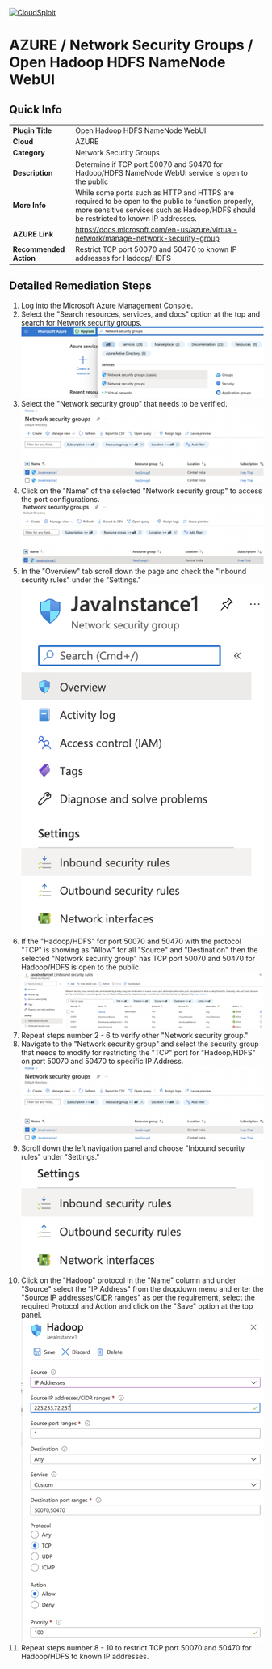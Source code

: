 [![CloudSploit](https://cloudsploit.com/img/logo-new-big-text-100.png "CloudSploit")](https://cloudsploit.com)

# AZURE / Network Security Groups / Open Hadoop HDFS NameNode WebUI

## Quick Info

| | |
|-|-|
| **Plugin Title** | Open Hadoop HDFS NameNode WebUI |
| **Cloud** | AZURE |
| **Category** | Network Security Groups |
| **Description** | Determine if TCP port 50070 and 50470 for Hadoop/HDFS NameNode WebUI service is open to the public |
| **More Info** | While some ports such as HTTP and HTTPS are required to be open to the public to function properly, more sensitive services such as Hadoop/HDFS should be restricted to known IP addresses. |
| **AZURE Link** | https://docs.microsoft.com/en-us/azure/virtual-network/manage-network-security-group |
| **Recommended Action** | Restrict TCP port 50070 and 50470 to known IP addresses for Hadoop/HDFS |

## Detailed Remediation Steps


1. Log into the Microsoft Azure Management Console.
2. Select the "Search resources, services, and docs" option at the top and search for Network security groups. </br> <img src="/resources/azure/networksecuritygroups/open-hadoop-hdfs-namenode-webui/step2.png"/>
3. Select the "Network security group" that needs to be verified. </br> <img src="/resources/azure/networksecuritygroups/open-hadoop-hdfs-namenode-webui/step3.png"/>
4. Click on the "Name" of the selected "Network security group" to access the port configurations. </br> <img src="/resources/azure/networksecuritygroups/open-hadoop-hdfs-namenode-webui/step4.png"/>
5. In the "Overview" tab scroll down the page and check the "Inbound security rules" under the "Settings." </br> <img src="/resources/azure/networksecuritygroups/open-hadoop-hdfs-namenode-webui/step5.png"/>
6. If the "Hadoop/HDFS" for port 50070 and 50470 with the protocol "TCP" is showing as "Allow" for all "Source" and "Destination" then the selected  "Network security group" has TCP port 50070 and 50470  for Hadoop/HDFS is open to the public. </br> <img src="/resources/azure/networksecuritygroups/open-hadoop-hdfs-namenode-webui/step6.png"/>
7. Repeat steps number 2 - 6 to verify other "Network security group." </br>
8. Navigate to the "Network security group" and select the security group that needs to modify for restricting the "TCP" port for "Hadoop/HDFS" on port 50070 and 50470 to specific IP Address.</br> <img src="/resources/azure/networksecuritygroups/open-hadoop-hdfs-namenode-webui/step8.png"/>
9. Scroll down the left navigation panel and choose "Inbound security rules" under "Settings."</br> <img src="/resources/azure/networksecuritygroups/open-hadoop-hdfs-namenode-webui/step9.png"/>
10. Click on the "Hadoop" protocol in the "Name" column and under "Source" select the "IP Address" from the dropdown menu and enter the "Source IP addresses/CIDR ranges" as per the requirement, select the required Protocol and Action and click on the "Save" option at the top panel. </br> <img src="/resources/azure/networksecuritygroups/open-hadoop-hdfs-namenode-webui/step10.png"/>
11. Repeat steps number 8 - 10 to restrict TCP port 50070 and 50470 for Hadoop/HDFS to known IP addresses.</br>
